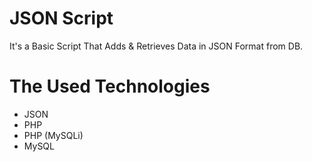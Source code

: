 # JSON Script
It's a Basic Script That Adds & Retrieves Data in JSON Format from DB.

# The Used Technologies
* JSON
* PHP
* PHP (MySQLi)
* MySQL
